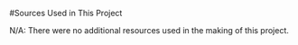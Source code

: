 #Sources Used in This Project

N/A: There were no additional resources used in the making of this project. 